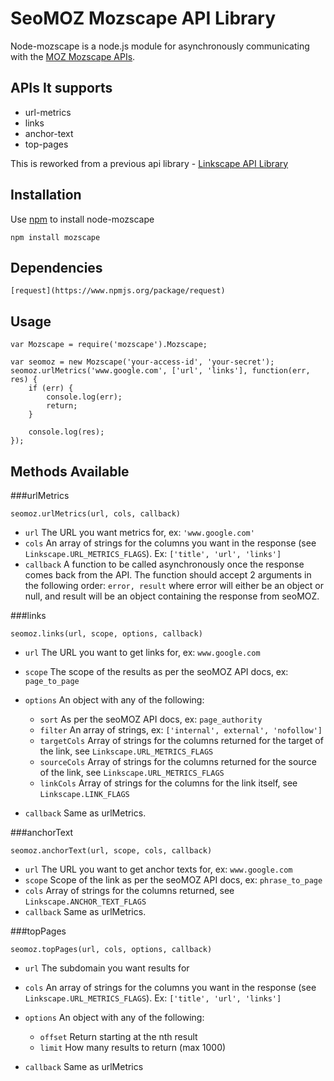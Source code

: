 # SeoMOZ Mozscape API Library

Node-mozscape is a node.js module for asynchronously communicating with the
[MOZ Mozscape APIs](http://moz.com/products/api). 

## APIs It supports
- url-metrics 
- links 
- anchor-text
- top-pages

This is reworked from a previous api library - [Linkscape API Library](https://github.com/mjp/node-linkscape)

## Installation

Use [npm](http://npmjs.org/) to install node-mozscape

    npm install mozscape

## Dependencies
    [request](https://www.npmjs.org/package/request)

## Usage

    var Mozscape = require('mozscape').Mozscape;

    var seomoz = new Mozscape('your-access-id', 'your-secret');
    seomoz.urlMetrics('www.google.com', ['url', 'links'], function(err, res) {
        if (err) {
            console.log(err);
            return;
        }

        console.log(res);
    });

## Methods Available

###urlMetrics

    seomoz.urlMetrics(url, cols, callback)

* `url` The URL you want metrics for, ex: `'www.google.com'`
* `cols` An array of strings for the columns you want in the
response (see `Linkscape.URL_METRICS_FLAGS`). Ex: `['title', 'url', 'links']`
* `callback` A function to be called asynchronously once the response comes
back from the API. The function should accept 2 arguments in the following
order: `error, result` where error will either be an object or null, and
result will be an object containing the response from seoMOZ.

###links

    seomoz.links(url, scope, options, callback)

* `url` The URL you want to get links for, ex: `www.google.com`
* `scope` The scope of the results as per the seoMOZ API docs, ex: `page_to_page`
* `options` An object with any of the following:

    * `sort` As per the seoMOZ API docs, ex: `page_authority`
    * `filter` An array of strings, ex: `['internal', external', 'nofollow']`
    * `targetCols` Array of strings for the columns returned for the target of the link, see `Linkscape.URL_METRICS_FLAGS`
    * `sourceCols` Array of strings for the columns returned for the source of the link, see `Linkscape.URL_METRICS_FLAGS`
    * `linkCols` Array of strings for the columns for the link itself, see `Linkscape.LINK_FLAGS`

* `callback` Same as urlMetrics.

###anchorText

    seomoz.anchorText(url, scope, cols, callback)

* `url` The URL you want to get anchor texts for, ex: `www.google.com`
* `scope` Scope of the link as per the seoMOZ API docs, ex: `phrase_to_page`
* `cols` Array of strings for the columns returned, see `Linkscape.ANCHOR_TEXT_FLAGS`
* `callback` Same as urlMetrics.

###topPages

    seomoz.topPages(url, cols, options, callback)

* `url` The subdomain you want results for
* `cols` An array of strings for the columns you want in the
response (see `Linkscape.URL_METRICS_FLAGS`). Ex: `['title', 'url', 'links']`
* `options` An object with any of the following:

    * `offset` Return starting at the nth result
    * `limit` How many results to return (max 1000)

* `callback` Same as urlMetrics

